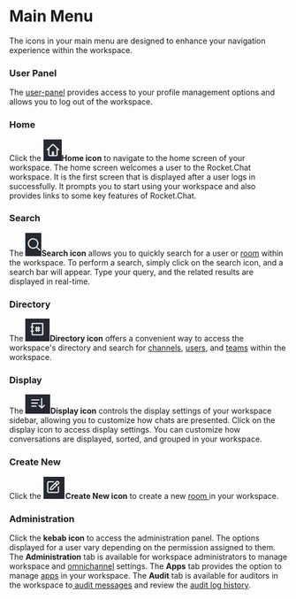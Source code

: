 # Main Menu

The icons in your main menu are designed to enhance your navigation experience within the workspace.

### User Panel

The [user-panel](user-panel/ "mention") provides access to your profile management options and allows you to log out of the workspace.

### Home

Click the <img src="/img/home-icon.png" alt="" data-size="line" />**Home icon** to navigate to the home screen of your workspace. The home screen welcomes a user to the Rocket.Chat workspace. It is the first screen that is displayed after a user logs in successfully. It prompts you to start using your workspace and also provides links to some key features of Rocket.Chat.

### Search

The <img src="/img/search-icon.png" alt="" data-size="line" />**Search icon** allows you to quickly search for a user or [room](rooms/) within the workspace. To perform a search, simply click on the search icon, and a search bar will appear. Type your query, and the related results are displayed in real-time.

### Directory

The <img src="/img/directory-icon.png" alt="" data-size="line" />**Directory icon** offers a convenient way to access the workspace's directory and search for [channels](rooms/channels/), [users](../workspace-administration/users/), and [teams](rooms/teams/) within the workspace.

### Display

The <img src="/img/display-icon.png" alt="" data-size="line" />**Display icon** controls the display settings of your workspace sidebar, allowing you to customize how chats are presented. Click on the display icon to access display settings. You can customize how conversations are displayed, sorted, and grouped in your workspace.

### Create New

Click the <img src="/img/create-new-icon.png" alt="" data-size="line" />**Create New icon** to create a new [room ](rooms/)in your workspace.&#x20;

### Administration

Click the **kebab icon** to access the administration panel. The options displayed for a user vary depending on the permission assigned to them. The **Administration** tab is available for workspace administrators to manage workspace and [omnichannel](../omnichannel/) settings. The **Apps** tab provides the option to manage [apps](../../extend-rocket.chat-capabilities/rocketchat-marketplace/) in your workspace. The **Audit** tab is available for auditors in the workspace to[ audit messages](../user-management/message-auditor/) and review the [audit log history](../user-management/message-auditor/audit-logs.md).&#x20;

